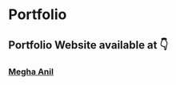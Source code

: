 # Portfolio
##  Portfolio Website available at 👇

   ### [Megha Anil](https://meghaanil.github.io/)
